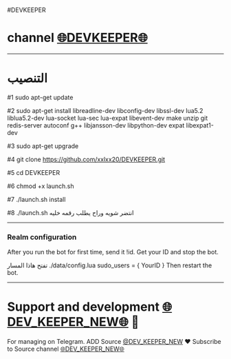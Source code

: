 #DEVKEEPER
# channel [🌐DEVKEEPER🌐](https://telegram.me/DEV_KEEPER_NEW)
* * *


# التنصيب
#1
sudo apt-get update

#2
sudo apt-get install libreadline-dev libconfig-dev libssl-dev lua5.2 liblua5.2-dev lua-socket lua-sec lua-expat libevent-dev make unzip git redis-server autoconf g++ libjansson-dev libpython-dev expat libexpat1-dev

#3
sudo apt-get upgrade

#4
git clone https://github.com/xxlxx20/DEVKEEPER.git

#5
cd DEVKEEPER

#6
chmod +x launch.sh

#7
./launch.sh install

#8
./launch.sh انتضر شويه وراح يطلب رقمه خليه
* * *

### Realm configuration

After you run the bot for first time, send it !id. Get your ID and stop the bot.

تفتح هاذا المسار ./data/config.lua 
  sudo_users = {
    YourID
  }
Then restart the bot.
* * *

# Support and development [🌐DEV_KEEPER_NEW🌐](https://telegram.me/DEV_KEEPER_NEW) 🐾

For managing on Telegram.
ADD Source [@DEV_KEEPER_NEW](https://telegram.me/DEV_KEEPER_NEW) ❤️
Subscribe to Source channel [🌐DEV_KEEPER_NEW🌐](https://telegram.me/DEV_KEEPER_NEW) 
